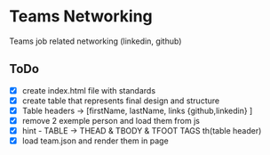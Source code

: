 # Teams Networking

Teams job related networking (linkedin, github)

## ToDo

- [x] create index.html file with standards
- [x] create table that represents final design and structure
- [x] Table headers -> [firstName, lastName, links {github,linkedin} ]
- [x] remove 2 exemple person and load them from js
- [x] hint - TABLE -> THEAD & TBODY & TFOOT TAGS th(table header) 
- [x] load team.json and render them in page